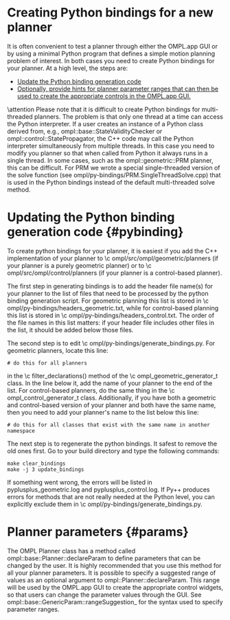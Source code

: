 # Creating Python bindings for a new planner

It is often convenient to test a planner through either the OMPL.app GUI or by using a minimal Python program that defines a simple motion planning problem of interest. In both cases you need to create Python bindings for your planner. At a high level, the steps are:

- [Update the Python binding generation code](#pybinding)
- [Optionally, provide hints for planner parameter ranges that can then be used to create the appropriate controls in the OMPL.app GUI.](#params)

\attention
Please note that it is difficult to create Python bindings for multi-threaded planners. The problem is that only one thread at a time can access the Python interpreter. If a user creates an instance of a Python class derived from, e.g., ompl::base::StateValidityChecker or ompl::control::StatePropagator, the C++ code may call the Python interpreter simultaneously from multiple threads. In this case you need to modify you planner so that when called from Python it always runs in a single thread. In some cases, such as the ompl::geometric::PRM planner, this can be difficult. For PRM we wrote a special single-threaded version of the solve function (see ompl/py-bindings/PRM.SingleThreadSolve.cpp) that is used in the Python bindings instead of the default multi-threaded solve method.

# Updating the Python binding generation code {#pybinding}

To create python bindings for your planner, it is easiest if you add the C++ implementation of your planner to \c ompl/src/ompl/geometric/planners (if your planner is a purely geometric planner) or to \c ompl/src/ompl/control/planners (if your planner is a control-based planner).

The first step in generating bindings is to add the header file name(s) for your planner to the list of files that need to be processed by the python binding generation script. For geometric planning this list is stored in \c ompl/py-bindings/headers_geometric.txt, while for control-based planning this list is stored in \c ompl/py-bindings/headers_control.txt. The order of the file names in this list matters: if your header file includes other files in the list, it should be added below those files.

The second step is to edit \c ompl/py-bindings/generate_bindings.py. For geometric planners, locate this line:

    # do this for all planners

in the \c filter_declarations() method of the \c ompl_geometric_generator_t class. In the line below it, add the name of your planner to the end of the list. For control-based planners, do the same thing in the \c ompl_control_generator_t class. Additionally, if you have both a geometric and control-based version of your planner and both have the same name, then you need to add your planner's name to the list below this line:

    # do this for all classes that exist with the same name in another namespace

The next step is to regenerate the python bindings. It safest to remove the old ones first. Go to your build directory and type the following commands:

    make clear_bindings
    make -j 3 update_bindings

If something went wrong, the errors will be listed in pyplusplus_geometric.log and pyplusplus_control.log. If Py++ produces errors for methods that are not really needed at the Python level, you can explicitly exclude them in \c ompl/py-bindings/generate_bindings.py.

# Planner parameters {#params}

The OMPL Planner class has a method called ompl::base::Planner::declareParam to define parameters that can be changed by the user. It is highly recommended that you use this method for all your planner parameters. It is possible to specify a suggested range of values as an optional argument to ompl::Planner::declareParam. This range will be used by the OMPL.app GUI to create the appropriate control widgets, so that users can change the parameter values through the GUI. See ompl::base::GenericParam::rangeSuggestion_ for the syntax used to specify parameter ranges.

